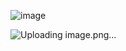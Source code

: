 ![image](https://github.com/diajak/spring-security/assets/165437755/5264cf67-1084-4971-91fb-25c40bbd3b95)


![Uploading image.png…]()
